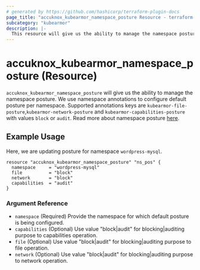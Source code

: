 ```yaml
---
# generated by https://github.com/hashicorp/terraform-plugin-docs
page_title: "accuknox_kubearmor_namespace_posture Resource - terraform-provider-accuknox"
subcategory: "kubearmor"
description: |-
  This resource will give us the ability to manage the namespace posture.
---
```


# accuknox_kubearmor_namespace_posture (Resource)

`accuknox_kubearmor_namespace_posture` will give us the ability to manage the namespace posture. We use namespace annotations to configure default posture per namespace. Supported annotations keys are `kubearmor-file-posture`,`kubearmor-network-posture` and `kubearmor-capabilities-posture` with values `block` or `audit`. Read more about namespace posture [here](https://github.com/kubearmor/KubeArmor/blob/main/getting-started/default_posture.md#namespace-default-posture).

## Example Usage

Here, we are updating posture for namespace `wordpress-mysql`.

```
resource "accuknox_kubearmor_namespace_posture" "ns_pos" {
  namespace     = "wordpress-mysql"
  file          = "block"
  network       = "block"
  capabilities  = "audit"
}
```

### Argument Reference

- `namespace` (Required) Provide the namespace for which default posture is being configured.
- `capabilities` (Optional) Use value "block|audit" for blocking|auditing purpose to capabilities operation.
- `file` (Optional) Use value "block|audit" for blocking|auditing purpose to file operation.
- `network` (Optional) Use value "block|audit" for blocking|auditing purpose to network operation.
